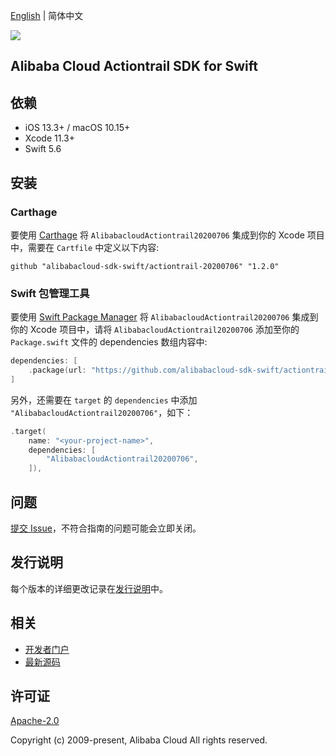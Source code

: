 [English](README.md) | 简体中文

![](https://aliyunsdk-pages.alicdn.com/icons/AlibabaCloud.svg)

## Alibaba Cloud Actiontrail SDK for Swift

## 依赖

- iOS 13.3+ / macOS 10.15+
- Xcode 11.3+
- Swift 5.6

## 安装

### Carthage

要使用 [Carthage](https://github.com/Carthage/Carthage) 将 `AlibabacloudActiontrail20200706` 集成到你的 Xcode 项目中，需要在 `Cartfile` 中定义以下内容:

```ogdl
github "alibabacloud-sdk-swift/actiontrail-20200706" "1.2.0"
```

### Swift 包管理工具

要使用 [Swift Package Manager](https://swift.org/package-manager/) 将 `AlibabacloudActiontrail20200706` 集成到你的 Xcode 项目中，请将 `AlibabacloudActiontrail20200706` 添加至你的 `Package.swift` 文件的 dependencies 数组内容中:

```swift
dependencies: [
    .package(url: "https://github.com/alibabacloud-sdk-swift/actiontrail-20200706.git", from: "1.2.0")
]
```

另外，还需要在 `target` 的 `dependencies` 中添加 `"AlibabacloudActiontrail20200706"`，如下：

```swift
.target(
    name: "<your-project-name>",
    dependencies: [
        "AlibabacloudActiontrail20200706",
    ]),
```

## 问题

[提交 Issue](https://github.com/alibabacloud-sdk-swift/actiontrail-20200706/issues/new)，不符合指南的问题可能会立即关闭。

## 发行说明

每个版本的详细更改记录在[发行说明](./ChangeLog.txt)中。

## 相关

* [开发者门户](https://next.api.aliyun.com/home)
* [最新源码](https://github.com/alibabacloud-sdk-swift/actiontrail-20200706)

## 许可证

[Apache-2.0](http://www.apache.org/licenses/LICENSE-2.0)

Copyright (c) 2009-present, Alibaba Cloud All rights reserved.
